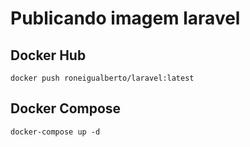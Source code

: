 # Publicando imagem laravel

## Docker Hub
    docker push roneigualberto/laravel:latest

## Docker Compose
    docker-compose up -d

